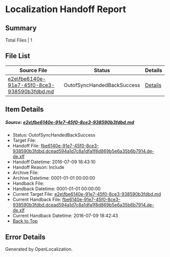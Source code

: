 # <a name='report-top'></a> Localization Handoff Report

## Summary
 Total Files | 1

## File List
 Source File | Status | Details 
 ----------- | ------ | ------- 
 [e2e\fbe6140e-91e7-45f0-8ce3-938590b3fdbd.md](https://github.com/OpenLocalizationTestOrg/oltest/blob/4e718aac397d1781018d95ba6d2524b025e1d0c0/e2e/fbe6140e-91e7-45f0-8ce3-938590b3fdbd.md) | OutofSyncHandedBackSuccess | [Details](#c866566024b3b4ed3f92f30f62c9913e7d4276262)

## Item Details
##### <a name='c866566024b3b4ed3f92f30f62c9913e7d4276262'></a> Source: [e2e\fbe6140e-91e7-45f0-8ce3-938590b3fdbd.md](https://github.com/OpenLocalizationTestOrg/oltest/blob/4e718aac397d1781018d95ba6d2524b025e1d0c0/e2e/fbe6140e-91e7-45f0-8ce3-938590b3fdbd.md)
* Status: OutofSyncHandedBackSuccess
* Target File: 
* Handoff File: [fbe6140e-91e7-45f0-8ce3-938590b3fdbd.dcead594a1d7c8a1dfa1f8d869b5e6a35b6b7914.de-de.xlf](https://github.com/OpenLocalizationTestOrg/olhandoff-e2e/blob/f185cb59063b444ba1ccc888391b24adde4783cf/ol-handoff/OpenLocalizationTestOrg/oltest-dede-fly/ci/ht/fbe6140e-91e7-45f0-8ce3-938590b3fdbd.dcead594a1d7c8a1dfa1f8d869b5e6a35b6b7914.de-de.xlf)
* Handoff Datetime: 2016-07-09 18:43:10
* Handoff Reason: Include
* Archive File: 
* Archive Datetime: 0001-01-01 00:00:00
* Handback File: 
* Handback Datetime: 0001-01-01 00:00:00
* Current Target File: [e2e\fbe6140e-91e7-45f0-8ce3-938590b3fdbd.md](https://github.com/OpenLocalizationTestOrg/oltest-dede-fly/blob/62e355917c7934d2cc1af1dacbeae66e942eaea7/e2e/fbe6140e-91e7-45f0-8ce3-938590b3fdbd.md)
* Current Handback File: [fbe6140e-91e7-45f0-8ce3-938590b3fdbd.dcead594a1d7c8a1dfa1f8d869b5e6a35b6b7914.de-de.xlf](https://github.com/OpenLocalizationTestOrg/olhandback-e2e/blob/d06bc918d421cdedb948bbcc4b72425e61469211/ol-handback/OpenLocalizationTestOrg/oltest-dede-fly/ci/ht/fbe6140e-91e7-45f0-8ce3-938590b3fdbd.dcead594a1d7c8a1dfa1f8d869b5e6a35b6b7914.de-de.xlf)
* Current Handback Datetime: 2016-07-09 18:42:43
* [Back to Top](#report-top)


## Error Details

Generated by OpenLocalization.
